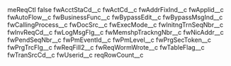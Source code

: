 <?xml version="1.0" encoding="UTF-8"?>
<CustomMetadata xmlns="http://soap.sforce.com/2006/04/metadata" xmlns:xsi="http://www.w3.org/2001/XMLSchema-instance">
    <label>meReqCtl</label>
    <protected>false</protected>
    <values>
        <field>fwAcctStaCd__c</field>
        <value xsi:nil="true"/>
    </values>
    <values>
        <field>fwActCd__c</field>
        <value xsi:nil="true"/>
    </values>
    <values>
        <field>fwAddrFixInd__c</field>
        <value xsi:nil="true"/>
    </values>
    <values>
        <field>fwApplid__c</field>
        <value xsi:nil="true"/>
    </values>
    <values>
        <field>fwAutoFlow__c</field>
        <value xsi:nil="true"/>
    </values>
    <values>
        <field>fwBusinessFunc__c</field>
        <value xsi:nil="true"/>
    </values>
    <values>
        <field>fwBypassEdit__c</field>
        <value xsi:nil="true"/>
    </values>
    <values>
        <field>fwBypassMsgInd__c</field>
        <value xsi:nil="true"/>
    </values>
    <values>
        <field>fwCallingProcess__c</field>
        <value xsi:nil="true"/>
    </values>
    <values>
        <field>fwDocSrc__c</field>
        <value xsi:nil="true"/>
    </values>
    <values>
        <field>fwExecMode__c</field>
        <value xsi:nil="true"/>
    </values>
    <values>
        <field>fwInitngTrnSeqNbr__c</field>
        <value xsi:nil="true"/>
    </values>
    <values>
        <field>fwInvReqCd__c</field>
        <value xsi:nil="true"/>
    </values>
    <values>
        <field>fwLogMsgFlg__c</field>
        <value xsi:nil="true"/>
    </values>
    <values>
        <field>fwMemshpTrackngNbr__c</field>
        <value xsi:nil="true"/>
    </values>
    <values>
        <field>fwNicAddr__c</field>
        <value xsi:nil="true"/>
    </values>
    <values>
        <field>fwPendSeqNbr__c</field>
        <value xsi:nil="true"/>
    </values>
    <values>
        <field>fwPmEventId__c</field>
        <value xsi:nil="true"/>
    </values>
    <values>
        <field>fwPmLevel__c</field>
        <value xsi:nil="true"/>
    </values>
    <values>
        <field>fwPrgSecToken__c</field>
        <value xsi:nil="true"/>
    </values>
    <values>
        <field>fwPrgTrcFlg__c</field>
        <value xsi:nil="true"/>
    </values>
    <values>
        <field>fwReqFill2__c</field>
        <value xsi:nil="true"/>
    </values>
    <values>
        <field>fwReqWormWrote__c</field>
        <value xsi:nil="true"/>
    </values>
    <values>
        <field>fwTableFlag__c</field>
        <value xsi:nil="true"/>
    </values>
    <values>
        <field>fwTranSrcCd__c</field>
        <value xsi:nil="true"/>
    </values>
    <values>
        <field>fwUserid__c</field>
        <value xsi:nil="true"/>
    </values>
    <values>
        <field>reqRowCount__c</field>
        <value xsi:nil="true"/>
    </values>
</CustomMetadata>
